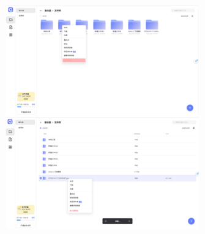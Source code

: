 ![预览](https://github.com/ayuechuan/aliyundrive/blob/main/public/1.png)
![预览](https://github.com/ayuechuan/aliyundrive/blob/main/public/2.png)
